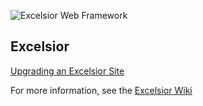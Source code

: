 ![Excelsior Web Framework](https://raw.github.com/wiki/nys-its/excelsior/images/excelsior-long-500.png "Excelsior Web Framework")

## Excelsior

[Upgrading an Excelsior Site](https://github.com/nys-its/excelsior/wiki/Upgrading-an-Excelsior-Site)

For more information, see the [Excelsior Wiki](https://github.com/nys-its/excelsior/wiki)
